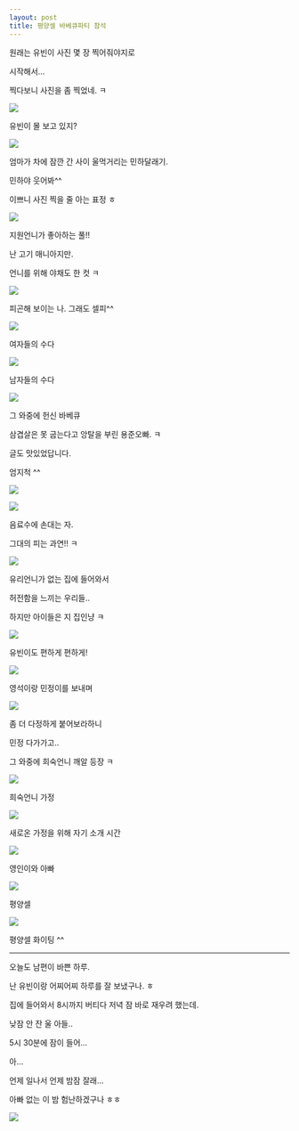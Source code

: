 ```yaml
---
layout: post
title: 평양셀 바베큐파티 참석
---
```




원래는 유빈이 사진 몇 장 찍어줘야지로

시작해서... 

찍다보니 사진을 좀 찍었네. ㅋ

![](https://dl.dropboxusercontent.com/u/9792864/150516%20%ED%8F%89%EC%96%91%EC%85%80%20%EB%B0%94%EB%B2%A0%ED%81%90%20%EB%AA%A8%EC%9E%84/DSC03461.JPG)

유빈이 몰 보고 있지?

![](https://dl.dropboxusercontent.com/u/9792864/150516%20%ED%8F%89%EC%96%91%EC%85%80%20%EB%B0%94%EB%B2%A0%ED%81%90%20%EB%AA%A8%EC%9E%84/DSC03462.JPG)

엄마가 차에 잠깐 간 사이 울먹거리는 민하달래기.

민하야 웃어봐^^ 

이쁘니 사진 찍을 줄 아는 표정 ㅎ

![](https://dl.dropboxusercontent.com/u/9792864/150516%20%ED%8F%89%EC%96%91%EC%85%80%20%EB%B0%94%EB%B2%A0%ED%81%90%20%EB%AA%A8%EC%9E%84/DSC03463.JPG)

지원언니가 좋아하는 풀!! 

난 고기 매니아지만.

언니를 위해 야채도 한 컷 ㅋ

![](https://dl.dropboxusercontent.com/u/9792864/150516%20%ED%8F%89%EC%96%91%EC%85%80%20%EB%B0%94%EB%B2%A0%ED%81%90%20%EB%AA%A8%EC%9E%84/DSC03464.JPG)

피곤해 보이는 나. 그래도 셀피^^

![](https://dl.dropboxusercontent.com/u/9792864/150516%20%ED%8F%89%EC%96%91%EC%85%80%20%EB%B0%94%EB%B2%A0%ED%81%90%20%EB%AA%A8%EC%9E%84/DSC03465.JPG)

여자들의 수다

![](https://dl.dropboxusercontent.com/u/9792864/150516%20%ED%8F%89%EC%96%91%EC%85%80%20%EB%B0%94%EB%B2%A0%ED%81%90%20%EB%AA%A8%EC%9E%84/DSC03467.JPG)

남자들의 수다

![](https://dl.dropboxusercontent.com/u/9792864/150516%20%ED%8F%89%EC%96%91%EC%85%80%20%EB%B0%94%EB%B2%A0%ED%81%90%20%EB%AA%A8%EC%9E%84/DSC03466.JPG)

그 와중에 헌신 바베큐

삼겹살은 못 굽는다고 앙탈을 부린 용준오빠. ㅋ

글도 맛있었답니다.

엄지척 ^^

![](https://encrypted-tbn2.gstatic.com/images?q=tbn:ANd9GcT0neBcubs0gLzl4IYdmUskybKIF4PM4dF6mJ6HTJJEcP98UeA-)


![](https://dl.dropboxusercontent.com/u/9792864/150516%20%ED%8F%89%EC%96%91%EC%85%80%20%EB%B0%94%EB%B2%A0%ED%81%90%20%EB%AA%A8%EC%9E%84/DSC03468.JPG)

음료수에 손대는 자.

그대의 피는 과연!! ㅋ

![](https://dl.dropboxusercontent.com/u/9792864/150516%20%ED%8F%89%EC%96%91%EC%85%80%20%EB%B0%94%EB%B2%A0%ED%81%90%20%EB%AA%A8%EC%9E%84/DSC03470.JPG)

유리언니가 없는 집에 들어와서

허전함을 느끼는 우리들..

하지만 아이들은 지 집인냥 ㅋ

![](https://dl.dropboxusercontent.com/u/9792864/150516%20%ED%8F%89%EC%96%91%EC%85%80%20%EB%B0%94%EB%B2%A0%ED%81%90%20%EB%AA%A8%EC%9E%84/DSC03480.JPG)

유빈이도 편하게 편하게!

![](https://dl.dropboxusercontent.com/u/9792864/150516%20%ED%8F%89%EC%96%91%EC%85%80%20%EB%B0%94%EB%B2%A0%ED%81%90%20%EB%AA%A8%EC%9E%84/DSC03471.JPG)

영석이랑 민정이를 보내며

![](https://dl.dropboxusercontent.com/u/9792864/150516%20%ED%8F%89%EC%96%91%EC%85%80%20%EB%B0%94%EB%B2%A0%ED%81%90%20%EB%AA%A8%EC%9E%84/DSC03472.JPG)

좀 더 다정하게 붙어보라하니

민정 다가가고..

그 와중에 희숙언니 깨알 등장 ㅋ

![](https://dl.dropboxusercontent.com/u/9792864/150516%20%ED%8F%89%EC%96%91%EC%85%80%20%EB%B0%94%EB%B2%A0%ED%81%90%20%EB%AA%A8%EC%9E%84/DSC03473.JPG)

희숙언니 가정

![](https://dl.dropboxusercontent.com/u/9792864/150516%20%ED%8F%89%EC%96%91%EC%85%80%20%EB%B0%94%EB%B2%A0%ED%81%90%20%EB%AA%A8%EC%9E%84/DSC03476.JPG)

새로온 가정을 위해 자기 소개 시간

![](https://dl.dropboxusercontent.com/u/9792864/150516%20%ED%8F%89%EC%96%91%EC%85%80%20%EB%B0%94%EB%B2%A0%ED%81%90%20%EB%AA%A8%EC%9E%84/DSC03477.JPG)

영인이와 아빠

![](https://dl.dropboxusercontent.com/u/9792864/150516%20%ED%8F%89%EC%96%91%EC%85%80%20%EB%B0%94%EB%B2%A0%ED%81%90%20%EB%AA%A8%EC%9E%84/DSC03478.JPG)

평양셀 

![](https://dl.dropboxusercontent.com/u/9792864/150516%20%ED%8F%89%EC%96%91%EC%85%80%20%EB%B0%94%EB%B2%A0%ED%81%90%20%EB%AA%A8%EC%9E%84/DSC03479.JPG)

평양셀 화이팅 ^^

---

오늘도 남편이 바쁜 하루.

난 유빈이랑 어찌어찌 하루를 잘 보냈구나. ㅎ

집에 들어와서 8시까지 버티다 저녁 잠 바로 재우려 했는데.

낮잠 안 잔 울 아들..

5시 30분에 잠이 들어...

아... 

언제 일나서 언제 밤잠 잘래...

아빠 없는 이 밤 험난하겠구나 ㅎㅎ

![](https://ssl.pstatic.net/static/pwe/nm/st/moon_james/20_h.png)